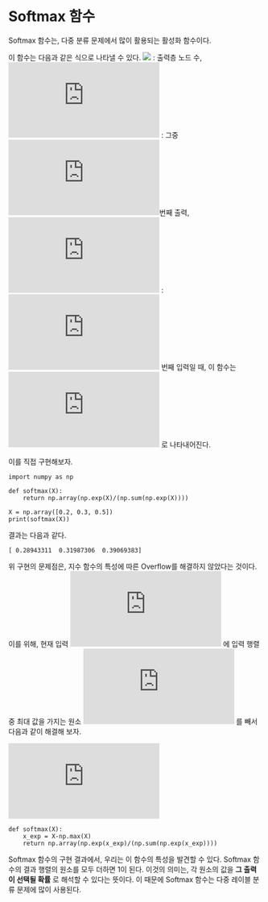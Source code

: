 # Softmax 함수

Softmax 함수는, 다중 분류 문제에서 많이 활용되는 활성화 함수이다.

이 함수는 다음과 같은 식으로 나타낼 수 있다. ![](https://latex.codecogs.com/gif.latex?n%) : 출력층 노드 수, ![](https://latex.codecogs.com/gif.latex?y_k) : 그중 ![](https://latex.codecogs.com/gif.latex?k)번째 출력, ![](https://latex.codecogs.com/gif.latex?a_k) : ![](https://latex.codecogs.com/gif.latex?k) 번째 입력일 때, 이 함수는
![](https://latex.codecogs.com/gif.latex?y_k%3D%5Cfrac%7Be%5E%7Ba_k%7D%7D%7B%5Csum_%7Bi%3D1%7D%5E%7Bn%7D%20e%5E%7Ba_i%7D%7D) 로 나타내어진다.

이를 직접 구현해보자.

```
import numpy as np

def softmax(X):
    return np.array(np.exp(X)/(np.sum(np.exp(X))))

X = np.array([0.2, 0.3, 0.5])
print(softmax(X))
```

결과는 다음과 같다.
```
[ 0.28943311  0.31987306  0.39069383]
```

위 구현의 문제점은, 지수 함수의 특성에 따른 Overflow를 해결하지 않았다는 것이다. 이를 위해, 현재 입력 ![](https://latex.codecogs.com/gif.latex?a_k) 에 입력 행렬 중 최대 값을 가지는 원소 ![](https://latex.codecogs.com/gif.latex?a_%7Bmax%7D) 를 빼서 다음과 같이 해결해 보자.

![](https://latex.codecogs.com/gif.latex?y_k%20%3D%20%5Cfrac%7Be%5E%7Ba_k-a_%7Bmax%7D%7D%7D%7B%5Csum_%7Bi%3D1%7D%5E%7Bn%7D%20e%5E%7Ba_i-a_%7Bmax%7D%7D%7D)
```
def softmax(X):
    x_exp = X-np.max(X)
    return np.array(np.exp(x_exp)/(np.sum(np.exp(x_exp))))
```

Softmax 함수의 구현 결과에서, 우리는 이 함수의 특성을 발견할 수 있다. Softmax 함수의 결과 행렬의 원소를 모두 더하면 1이 된다. 이것의 의미는, 각 원소의 값을 __그 출력이 선택될 확률__ 로 해석할 수 있다는 뜻이다. 이 때문에 Softmax 함수는 다중 레이블 분류 문제에 많이 사용된다.
